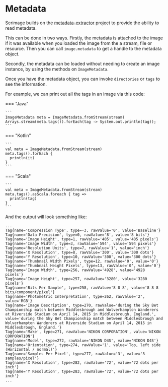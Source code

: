 Metadata
=========

Scrimage builds on the [metadata-extractor](https://github.com/drewnoakes/metadata-extractor) project to provide the ability to read metadata.

This can be done in two ways. Firstly, the metadata is attached to the image if it was available when you loaded the image
from the a stream, file or resource. Then you can call `image.metadata` to get a handle to the metadata object.

Secondly, the metadata can be loaded without needing to create an image instance, by using the methods on `ImageMetadata`.

Once you have the metadata object, you can invoke `directories` or `tags` to see the information.

For example, we can print out all the tags in an image via this code:


=== "Java"

    ```
    ImageMetadata meta = ImageMetadata.fromStream(stream)
    Arrays.stream(meta.tags()).forEach(tag -> System.out.println(tag));
    ```

=== "Kotlin"

    ```
    val meta = ImageMetadata.fromStream(stream)
    meta.tags().forEach {
      println(it)
    }
    ```

=== "Scala"

    ```
    val meta = ImageMetadata.fromStream(stream)
    meta.tags().asScala.foreach { tag =>
      println(tag)
    }
    ```

And the output will look something like:

```
...
Tag{name='Compression Type', type=-3, rawValue='0', value='Baseline'}
Tag{name='Data Precision', type=0, rawValue='8', value='8 bits'}
Tag{name='Image Height', type=1, rawValue='405', value='405 pixels'}
Tag{name='Image Width', type=3, rawValue='594', value='594 pixels'}
Tag{name='Resolution Units', type=7, rawValue='1', value='inch'}
Tag{name='X Resolution', type=8, rawValue='300', value='300 dots'}
Tag{name='Y Resolution', type=10, rawValue='300', value='300 dots'}
Tag{name='Thumbnail Width Pixels', type=12, rawValue='0', value='0'}
Tag{name='Thumbnail Height Pixels', type=13, rawValue='0', value='0'}
Tag{name='Image Width', type=256, rawValue='4928', value='4928 pixels'}
Tag{name='Image Height', type=257, rawValue='3280', value='3280 pixels'}
Tag{name='Bits Per Sample', type=258, rawValue='8 8 8', value='8 8 8 bits/component/pixel'}
Tag{name='Photometric Interpretation', type=262, rawValue='2', value='RGB'}
Tag{name='Image Description', type=270, rawValue='during the Sky Bet Championship match between Middlesbrough and Wolverhampton Wanderers at Riverside Stadium on April 14, 2015 in Middlesbrough, England.', value='during the Sky Bet Championship match between Middlesbrough and Wolverhampton Wanderers at Riverside Stadium on April 14, 2015 in Middlesbrough, England.'}
Tag{name='Make', type=271, rawValue='NIKON CORPORATION', value='NIKON CORPORATION'}
Tag{name='Model', type=272, rawValue='NIKON D4S', value='NIKON D4S'}
Tag{name='Orientation', type=274, rawValue='1', value='Top, left side (Horizontal / normal)'}
Tag{name='Samples Per Pixel', type=277, rawValue='3', value='3 samples/pixel'}
Tag{name='X Resolution', type=282, rawValue='72', value='72 dots per inch'}
Tag{name='Y Resolution', type=283, rawValue='72', value='72 dots per inch'}
...
```
